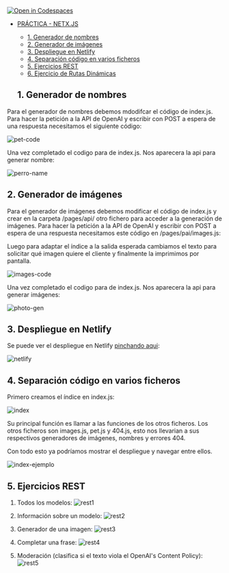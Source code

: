 [![Open in Codespaces](https://classroom.github.com/assets/launch-codespace-f4981d0f882b2a3f0472912d15f9806d57e124e0fc890972558857b51b24a6f9.svg)](https://classroom.github.com/open-in-codespaces?assignment_repo_id=9621000)
- [PRÁCTICA - NETX.JS](#práctica---netxjs)
  - [1. Generador de nombres](#1-generador-de-nombres)
  - [2. Generador de imágenes](#2-generador-de-imágenes)
  - [3. Despliegue en Netlify](#3-despliegue-en-netlify)
  - [4. Separación código en varios ficheros](#4-separación-código-en-varios-ficheros)
  - [5. Ejercicios REST](#5-ejercicios-rest)
  - [6. Ejercicio de Rutas Dinámicas](#6-ejercicio-de-rutas-dinámicas)


  ## 1. Generador de nombres
Para el generador de nombres debemos mdodifcar el código de index.js. Para hacer la petición a la API de OpenAI y escribir con POST a espera de una respuesta necesitamos el siguiente código:


![pet-code](docs/images/pet-code.png)

Una vez completado el codigo para de index.js. Nos aparecera la api para generar nombre:

![perro-name](docs/images/nombre-perros.png)

## 2. Generador de imágenes
Para el generador de imágenes debemos modificar el código de index.js y crear en la carpeta /pages/api/ otro fichero para acceder a la generación de imágenes. Para hacer la petición a la API de OpenAI y escribir con POST a espera de una respuesta necesitamos este código en /pages/pai/images.js:

Luego para adaptar el índice a la salida esperada cambiamos el texto para solicitar qué imagen quiere el cliente y finalmente la imprimimos por pantalla.

![images-code](docs/images/images-code.png)

Una vez completado el codigo para de index.js. Nos aparecera la api para generar imágenes:

![photo-gen](docs/images/photo-gen.png)

## 3. Despliegue en Netlify
Se puede ver el despliegue en Netlify [pinchando aqui](https://main--curious-beignet-dbddca.netlify.app/):

![netlify](docs/images/netlify.png)

## 4. Separación código en varios ficheros

Primero creamos el índice en index.js:

![index](docs/images/index.png)

Su principal función es llamar a las funciones de los otros ficheros. Los otros ficheros son images.js, pet.js y 404.js, esto nos llevarian a sus respectivos generadores de imágenes, nombres y errores 404.

Con todo esto ya podríamos mostrar el despliegue y navegar entre ellos.

![index-ejemplo](docs/images/index-ejemplo.png)

## 5. Ejercicios REST

1. Todos los modelos:
![rest1](docs/images/rest1.png)

2. Información sobre un modelo:
![rest2](docs/images/rest2.png)

3. Generador de una imagen:
![rest3](docs/images/rest3.png)

4. Completar una frase:
![rest4](docs/images/rest4.png)

5. Moderación (clasifica si el texto viola el OpenAI's Content Policy):
![rest5](docs/images/rest5.png)


